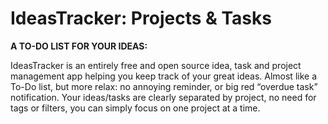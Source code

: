 # IdeasTracker: Projects & Tasks

<b>A TO-DO LIST FOR YOUR IDEAS:</b>

IdeasTracker is an entirely free and open source idea, task and project management app helping you keep track of your great ideas. Almost like a To-Do list, but more relax: no annoying reminder, or big red “overdue task” notification.
Your ideas/tasks are clearly separated by project, no need for tags or filters, you can simply focus on one project at a time.
